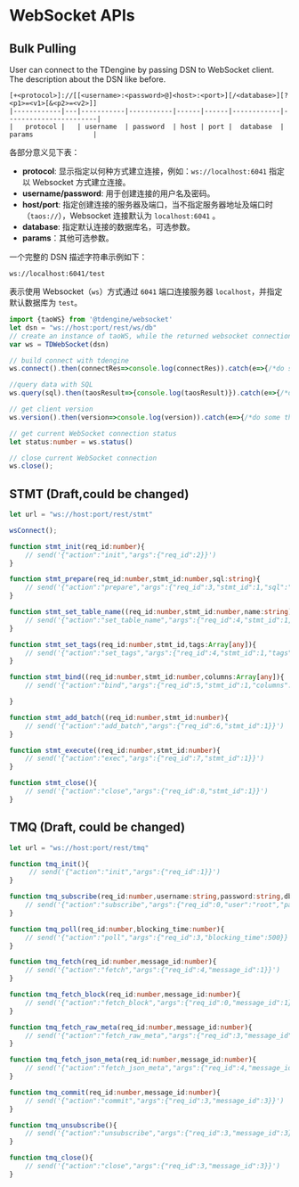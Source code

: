 # WebSocket APIs

## Bulk Pulling

User can connect to the TDengine by passing DSN to WebSocket client. The description about the DSN like before.

```text
[+<protocol>]://[[<username>:<password>@]<host>:<port>][/<database>][?<p1>=<v1>[&<p2>=<v2>]]
|------------|---|-----------|-----------|------|------|------------|-----------------------|
|   protocol |   | username  | password  | host | port |  database  |  params               |
```

各部分意义见下表：

- **protocol**: 显示指定以何种方式建立连接，例如：`ws://localhost:6041` 指定以 Websocket 方式建立连接。
- **username/password**: 用于创建连接的用户名及密码。
- **host/port**: 指定创建连接的服务器及端口，当不指定服务器地址及端口时（`taos://`），Websocket 连接默认为 `localhost:6041` 。
- **database**: 指定默认连接的数据库名，可选参数。
- **params**：其他可选参数。

一个完整的 DSN 描述字符串示例如下：

```text
ws://localhost:6041/test
```

表示使用 Websocket（`ws`）方式通过 `6041` 端口连接服务器 `localhost`，并指定默认数据库为 `test`。

``` typescript
import {taoWS} from '@tdengine/websocket'
let dsn = "ws://host:port/rest/ws/db"
// create an instance of taoWS, while the returned websocket connection of the returned instance 'ws' may is not in 'OPEN' status
var ws = TDWebSocket(dsn)
```

``` typescript
// build connect with tdengine
ws.connect().then(connectRes=>console.log(connectRes)).catch(e=>{/*do some thing to  handle error*/})
```

``` typescript
//query data with SQL
ws.query(sql).then(taosResult=>{console.log(taosResult)}).catch(e=>{/*do some thing to  handle error*/})
```

```typescript
// get client version
ws.version().then(version=>console.log(version)).catch(e=>{/*do some thing to  handle error*/})
```

``` typescript
// get current WebSocket connection status
let status:number = ws.status()
```

``` typescript
// close current WebSocket connection
ws.close();
```

## STMT (Draft,could be changed)

``` typescript
let url = "ws://host:port/rest/stmt"

wsConnect();

function stmt_init(req_id:number){
    // send('{"action":"init","args":{"req_id":2}}')
}

function stmt_prepare(req_id:number,stmt_id:number,sql:string){
    // send('{"action":"prepare","args":{"req_id":3,"stmt_id":1,"sql":"insert into ? values (?,?,?,?,?,?,?,?,?,?,?,?,?,?)"}}')
}

function stmt_set_table_name((req_id:number,stmt_id:number,name:string){
    // send('{"action":"set_table_name","args":{"req_id":4,"stmt_id":1,"name":"test_ws_stmt.ct"}}');
}

function stmt_set_tags(req_id:number,stmt_id,tags:Array[any]){
    // send('{"action":"set_tags","args":{"req_id":4,"stmt_id":1,"tags":[123,"string",nil]}}')
}

function stmt_bind((req_id:number,stmt_id:number,columns:Array[any]){
    // send('{"action":"bind","args":{"req_id":5,"stmt_id":1,"columns":[["2022-06-07T11:02:44.022450088+08:00","2022-06-07T11:02:45.022450088+08:00","2022-06-07T11:02:46.022450088+08:00"],[true,false,null],[2,22,null],[3,33,null],[4,44,null],[5,55,null],[6,66,null],[7,77,null],[8,88,null],[9,99,null],[10,1010,null],[11,1111,null],["binary","bianry2",null],["nchar","nchar2",null]]}}')

}

function stmt_add_batch((req_id:number,stmt_id:number){
    // send('{"action":"add_batch","args":{"req_id":6,"stmt_id":1}}')
}

function stmt_execute((req_id:number,stmt_id:number){
    // send('{"action":"exec","args":{"req_id":7,"stmt_id":1}}')
}

function stmt_close(){
    // send('{"action":"close","args":{"req_id":8,"stmt_id":1}}')
}
```

## TMQ (Draft, could be changed)

```TypeScript
let url = "ws://host:port/rest/tmq"

function tmq_init(){
     // send('{"action":"init","args":{"req_id":1}}')
}

function tmq_subscribe(req_id:number,username:string,password:string,db:string,group_id:string,client_id:string,offset_rest:string,topics:Array[string]){
    // send('{"action":"subscribe","args":{"req_id":0,"user":"root","password":"taosdata","db":"","group_id":"test","client_id":"","offset_rest":"","topics":topics}}');
}

function tmq_poll(req_id:number,blocking_time:number){
    // send('{"action":"poll","args":{"req_id":3,"blocking_time":500}}')
}

function tmq_fetch(req_id:number,message_id:number){
    // send('{"action":"fetch","args":{"req_id":4,"message_id":1}}')
}

function tmq_fetch_block(req_id:number,message_id:number){
    // send('{"action":"fetch_block","args":{"req_id":0,"message_id":1}}')
}

function tmq_fetch_raw_meta(req_id:number,message_id:number){
    // send('{"action":"fetch_raw_meta","args":{"req_id":3,"message_id":1}}')
}

function tmq_fetch_json_meta(req_id:number,message_id:number){
    // send('{"action":"fetch_json_meta","args":{"req_id":4,"message_id":1}}')
}

function tmq_commit(req_id:number,message_id:number){
    // send('{"action":"commit","args":{"req_id":3,"message_id":3}}')
}

function tmq_unsubscribe(){
    // send('{"action":"unsubscribe","args":{"req_id":3,"message_id":3}}')
}

function tmq_close(){
    // send('{"action":"close","args":{"req_id":3,"message_id":3}}')    
}

```